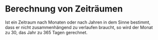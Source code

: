 # Berechnung von Zeiträumen

Ist ein Zeitraum nach Monaten oder nach Jahren in dem Sinne bestimmt, dass er nicht zusammenhängend zu verlaufen braucht, so wird der Monat zu 30, das Jahr zu 365 Tagen gerechnet. 

